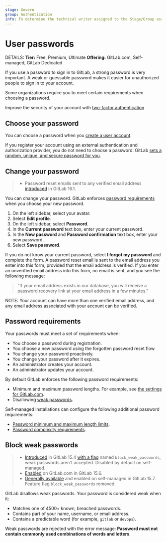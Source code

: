 ```yaml
---
stage: Govern
group: Authentication
info: To determine the technical writer assigned to the Stage/Group associated with this page, see https://handbook.gitlab.com/handbook/product/ux/technical-writing/#assignments
---
```


# User passwords

DETAILS:
**Tier:** Free, Premium, Ultimate
**Offering:** GitLab.com, Self-managed, GitLab Dedicated

If you use a password to sign in to GitLab, a strong password is very important. A weak or guessable password makes it
easier for unauthorized people to sign in to your account.

Some organizations require you to meet certain requirements when choosing a password.

Improve the security of your account with [two-factor authentication](account/two_factor_authentication.md)

## Choose your password

You can choose a password when you [create a user account](account/create_accounts.md).

If you register your account using an external authentication and
authorization provider, you do not need to choose a password. GitLab
[sets a random, unique, and secure password for you](../../security/passwords_for_integrated_authentication_methods.md).

## Change your password

> - Password reset emails sent to any verified email address [introduced](https://gitlab.com/gitlab-org/gitlab/-/issues/16311) in GitLab 16.1.

You can change your password. GitLab enforces [password requirements](#password-requirements) when you choose your new
password.

1. On the left sidebar, select your avatar.
1. Select **Edit profile**.
1. On the left sidebar, select **Password**.
1. In the **Current password** text box, enter your current password.
1. In the **New password** and **Password confirmation** text box, enter your new password.
1. Select **Save password**.

If you do not know your current password, select **I forgot my password**
and complete the form. A password reset email is sent to the email address you
enter into this form, provided that the email address is verified. If you enter an
unverified email address into this form, no email is sent, and you see the following
message:

> "If your email address exists in our database, you will receive a password recovery link at your email address in a few minutes."

NOTE:
Your account can have more than one verified email address, and any email address
associated with your account can be verified.

## Password requirements

Your passwords must meet a set of requirements when:

- You choose a password during registration.
- You choose a new password using the forgotten password reset flow.
- You change your password proactively.
- You change your password after it expires.
- An administrator creates your account.
- An administrator updates your account.

By default GitLab enforces the following password requirements:

- Minimum and maximum password lengths. For example,
  see [the settings for GitLab.com](../gitlab_com/index.md#password-requirements).
- Disallowing [weak passwords](#block-weak-passwords).

Self-managed installations can configure the following additional password requirements:

- [Password minimum and maximum length limits](../../security/password_length_limits.md).
- [Password complexity requirements](../../administration/settings/sign_up_restrictions.md#password-complexity-requirements).

## Block weak passwords

> - [Introduced](https://gitlab.com/gitlab-org/gitlab/-/issues/23610) in GitLab 15.4 [with a flag](../../administration/feature_flags.md) named `block_weak_passwords`, weak passwords aren't accepted. Disabled by default on self-managed.
> - [Enabled](https://gitlab.com/gitlab-org/gitlab/-/issues/363445) on GitLab.com in GitLab 15.6.
> - [Generally available](https://gitlab.com/gitlab-org/gitlab/-/issues/363445) and enabled on self-managed in GitLab 15.7. Feature flag `block_weak_passwords` removed.

GitLab disallows weak passwords. Your password is considered weak when it:

- Matches one of 4500+ known, breached passwords.
- Contains part of your name, username, or email address.
- Contains a predictable word (for example, `gitlab` or `devops`).

Weak passwords are rejected with the error message: **Password must not contain commonly used combinations of words and letters**.
